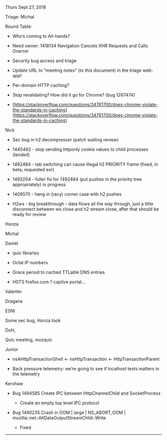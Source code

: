
Thurs Sept 27, 2018

Triage: Michal

Round Table:

* Who’s coming to All-hands?

* Need owner: 1418134 Navigation Cancels XHR Requests and Calls Onerror

* Security bug access and triage

* Update URL to "meeting notes" (to this document) in the triage web-app!

* Per-domain HTTP caching?

* Stop revalidating?  How did it go for Chrome?  (bug 1267474)

* [https://stackoverflow.com/questions/34761700/does-chrome-violate-the-standards-in-caching](https://stackoverflow.com/questions/34761700/does-chrome-violate-the-standards-in-caching)

Nick

* Sec bug in h2 decompressor (patch waiting review)

* 1440462 - stop sending httponly cookie values to child processes (landed)

* 1492484 - tab switching can cause illegal h2 PRIORITY frame (fixed, in beta, requested esr)

* 1493204 - fuller fix for 1492484 (put pushes in the priority tree appropriately) in progress

* 1409570 - hang in (racy) corner case with h2 pushes

* H2ws - big breakthrough - data flows all the way through, just a little disconnect between ws close and h2 stream close, after that should be ready for review

Honza

Michal

Daniel

* quic libraries

* Octal IP numbers

* Grace period to cached TTLable DNS entries

* HSTS firefox.com ? captive portal...

Valentin

Dragana

ESNI

Some sec bug, Honza took

DoH,

Quic meeting, mozquic

Junior

* nsAHttpTransactionShell ← nsHttpTransaction
                                         ← HttpTransactionParent

* Back pressure telemetry: we’re going to see if localhost tests matters in the telemetry

Kershaw

* Bug 1494585 Create IPC between HttpChannelChild and SocketProcess

    * Create an empty top level IPC protocol

* Bug 1490235 Crash in OOM | large | NS_ABORT_OOM | mozilla::net::AltDataOutputStreamChild::Write

    * Fixed

* * *
